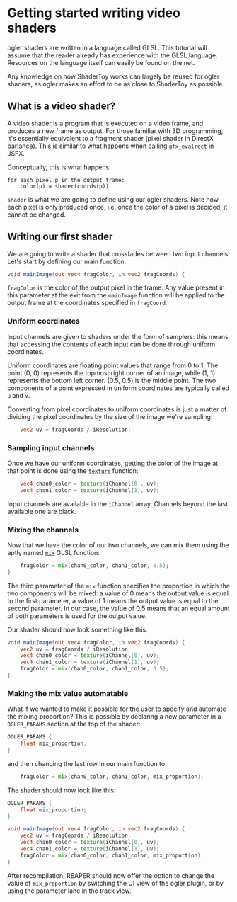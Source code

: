 # Getting started writing video shaders

ogler shaders are written in a language called GLSL. This tutorial will assume that the reader already has experience with the GLSL language. Resources on the language itself can easily be found on the net.

Any knowledge on how ShaderToy works can largely be reused for ogler shaders, as ogler makes an effort to be as close to ShaderToy as possible.

## What is a video shader?

A video shader is a program that is executed on a video frame, and produces a new frame as output. For those familiar with 3D programming, it's essentially equivalent to a fragment shader (pixel shader in DirectX parlance). This is similar to what happens when calling `gfx_evalrect` in JSFX.

Conceptually, this is what happens:

```pseudocode
for each pixel p in the output frame:
    color(p) = shader(coords(p))
```

`shader` is what we are going to define using our ogler shaders. Note how each pixel is only produced once, i.e. once the color of a pixel is decided, it cannot be changed.

## Writing our first shader

We are going to write a shader that crossfades between two input channels. Let's start by defining our main function:

```glsl
void mainImage(out vec4 fragColor, in vec2 fragCoords) {
```

`fragColor` is the color of the output pixel in the frame. Any value present in this parameter at the exit from the `mainImage` function will be applied to the output frame at the coordinates specified in `fragCoord`.

### Uniform coordinates

Input channels are given to shaders under the form of samplers: this means that accessing the contents of each input can be done through uniform coordinates.

Uniform coordinates are floating point values that range from 0 to 1. The point (0, 0) represents the topmost right corner of an image, while (1, 1) represents the bottom left corner. (0.5, 0.5) is the middle point. The two components of a point expressed in uniform coordinates are typically called `u` and `v`.

Converting from pixel coordinates to uniform coordinates is just a matter of dividing the pixel coordinates by the size of the image we're sampling:

```glsl
    vec2 uv = fragCoords / iResolution;
```

### Sampling input channels

Once we have our uniform coordinates, getting the color of the image at that point is done using the [`texture`](https://docs.gl/sl4/texture) function:

```glsl
    vec4 chan0_color = texture(iChannel[0], uv);
    vec4 chan1_color = texture(iChannel[1], uv);
```

Input channels are available in the `iChannel` array. Channels beyond the last available one are black.

### Mixing the channels

Now that we have the color of our two channels, we can mix them using the aptly named [`mix`](https://docs.gl/sl4/mix) GLSL function:

```glsl
    fragColor = mix(chan0_color, chan1_color, 0.5);
}
```

The third parameter of the `mix` function specifies the proportion in which the two components will be mixed: a value of 0 means the output value is equal to the first parameter, a value of 1 means the output value is equal to the second parameter. In our case, the value of 0.5 means that an equal amount of both parameters is used for the output value.

Our shader should now look something like this:

```glsl
void mainImage(out vec4 fragColor, in vec2 fragCoords) {
    vec2 uv = fragCoords / iResolution;
    vec4 chan0_color = texture(iChannel[0], uv);
    vec4 chan1_color = texture(iChannel[1], uv);
    fragColor = mix(chan0_color, chan1_color, 0.5);
}
```

### Making the mix value automatable

What if we wanted to make it possible for the user to specify and automate the mixing proportion? This is possible by declaring a new parameter in a `OGLER_PARAMS` section at the top of the shader:

```glsl
OGLER_PARAMS {
    float mix_proportion;
}
```

and then changing the last row in our main function to

```glsl
    fragColor = mix(chan0_color, chan1_color, mix_proportion);
```

The shader should now look like this:

```glsl
OGLER_PARAMS {
    float mix_proportion;
}

void mainImage(out vec4 fragColor, in vec2 fragCoords) {
    vec2 uv = fragCoords / iResolution;
    vec4 chan0_color = texture(iChannel[0], uv);
    vec4 chan1_color = texture(iChannel[1], uv);
    fragColor = mix(chan0_color, chan1_color, mix_proportion);
}
```

After recompilation, REAPER should now offer the option to change the value of `mix_proportion` by switching the UI view of the ogler plugin, or by using the parameter lane in the track view.
